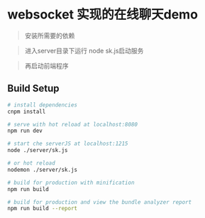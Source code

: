 # websocket 实现的在线聊天demo

> 安装所需要的依赖

> 进入server目录下运行 node sk.js启动服务

> 再启动前端程序


## Build Setup

``` bash
# install dependencies
cnpm install

# serve with hot reload at localhost:8080
npm run dev

# start che serverJS at localhost:1215
node ./server/sk.js 

# or hot reload
nodemon ./server/sk.js

# build for production with minification
npm run build

# build for production and view the bundle analyzer report
npm run build --report
```
